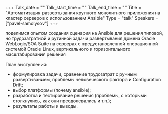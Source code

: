 +++
Talk_date = ""
Talk_start_time = ""
Talk_end_time = ""
Title = "Автоматизация развертывания крупного монолитного приложения на кластер серверов с использованием Ansible"
Type = "talk"
Speakers = ["pavel-samolysov"]
+++


поделимся опытом создания сценария на Ansible для решения типовой, но трудозатратной и рутинной задачи развертывания домена Oracle WebLogic/SOA Suite на серверах с предустановленной операционной системой Oracle Linux, вертикального и горизонтального масштабирования решения

План выступления:

- формулировка задачи, сравнение трудозатрат с ручным развертыванием, проблемы человеческого фактора и Configuration Drift;
- выбор платформы (почему ansible);
- разработка и тестирование решения (проблемы, с которыми столкнулись, как они преодолевались и т.п.);
- результаты работы и выводы. 
